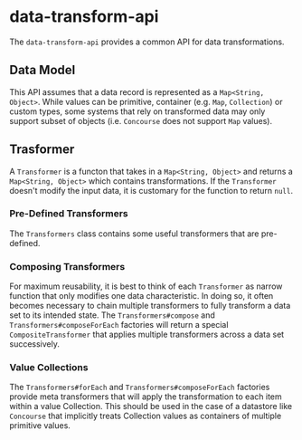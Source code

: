 # data-transform-api
The `data-transform-api` provides a common API for data transformations.

## Data Model
This API assumes that a data record is represented as a `Map<String, Object>`. While values can be primitive, container (e.g. `Map`, `Collection`) or custom types, some systems that rely on transformed data may only support subset of objects (i.e. `Concourse` does not support `Map` values).

## Trasformer
A `Transformer` is a functon that takes in a `Map<String, Object>` and returns a `Map<String, Object>` which contains transformations. If the `Transformer` doesn't modify the input data, it is customary for the function to return `null`.

### Pre-Defined Transformers
The `Transformers` class contains some useful transformers that are pre-defined.

### Composing Transformers
For maximum reusability, it is best to think of each `Transformer` as narrow function that only modifies one data characteristic. In doing so, it often becomes necessary to chain multiple transformers to fully transform a data set to its intended state. The `Transformers#compose` and `Transformers#composeForEach` factories will return a special `CompositeTransformer` that applies multiple transformers across a data set successively.

### Value Collections
The `Transformers#forEach` and `Transformers#composeForEach` factories provide meta transformers that will apply the transformation to each item within a value Collection. This should be used in the case of a datastore like `Concourse` that implicitly treats Collection values as containers of multiple primitive values.

